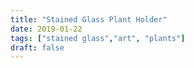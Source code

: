```yaml
---
title: "Stained Glass Plant Holder"
date: 2019-01-22
tags: ["stained glass","art", "plants"]
draft: false
---
```


  <div ID="gallery" data-nanogallery2='{
      "itemsBaseURL": "{{<s3cdn>}}/projects/stained_glass_plant_holder/",
      "thumbnailWidth": "250",
      "thumbnailHeight": "250",
      "thumbnailBorderVertical": 1,
      "thumbnailBorderHorizontal": 1,
      "thumbnailLabel": {
        "position": "overImageOnBottom",
        "displayDescription": true
      },
      "thumbnailHoverEffect2": "labelAppear75|descriptionSlideUp",
      "galleryDisplayMode": "pagination",
      "galleryMaxRows": 1,
      "thumbnailAlignment": "center",
      "thumbnailOpenImage": true,
      "viewerTools":     {
        "topLeft":    "pageCounter, label",
        "topRight":   "playPauseButton, rotateLeft, rotateRight, fullscreenButton, closeButton"
       }   
    }'>
    <a href="planter03.jpg" data-ngthumb="planter03.jpg" data-ngdesc=""></a>
    <a href="planter01.mp4" data-ngthumb="planter01.mp4" data-ngdesc=""></a>
    <a href="planter06.jpg" data-ngthumb="planter06.jpg" data-ngdesc=""></a>
    <a href="planter07.mp4" data-ngthumb="planter07.mp4" data-ngdesc=""></a>
    <a href="planter02.mp4" data-ngthumb="planter02.mp4" data-ngdesc=""></a>
    <a href="planter05.jpg" data-ngthumb="planter05.jpg" data-ngdesc=""></a>
    <a href="planter04.jpg" data-ngthumb="planter04.jpg" data-ngdesc=""></a>

  </div>
